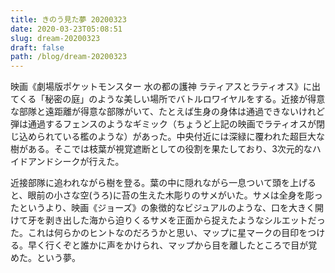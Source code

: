 ```yaml
---
title: きのう見た夢 20200323
date: 2020-03-23T05:08:51
slug: dream-20200323
draft: false
path: /blog/dream-20200323
---
```


映画《劇場版ポケットモンスター 水の都の護神 ラティアスとラティオス》に出てくる「秘密の庭」のような美しい場所でバトルロワイヤルをする。近接が得意な部隊と遠距離が得意な部隊がいて、たとえば生身の身体は通過できないけれど弾は通過するフェンスのようなギミック（ちょうど上記の映画でラティオスが閉じ込められている檻のような）があった。中央付近には深緑に覆われた超巨大な樹がある。そこでは枝葉が視覚遮断としての役割を果たしており、3次元的なハイドアンドシークが行えた。

近接部隊に追われながら樹を登る。葉の中に隠れながら一息ついて頭を上げると、眼前の小さな空(うろ)に苔の生えた木彫りのサメがいた。サメは全身を彫ったというより、映画《ジョーズ》の象徴的なビジュアルのような、口を大きく開けて牙を剥き出した海から迫りくるサメを正面から捉えたようなシルエットだった。これは何らかのヒントなのだろうかと思い、マップに星マークの目印をつける。早く行くぞと誰かに声をかけられ、マップから目を離したところで目が覚めた。という夢。
